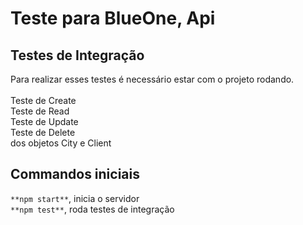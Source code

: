 # Teste para BlueOne, Api

## Testes de Integração
Para realizar esses testes é necessário estar com o projeto rodando.
<br>
<br>
Teste de Create<br>
Teste de Read<br>
Teste de Update<br>
Teste de Delete<br>
dos objetos City e Client


## Commandos iniciais

`**npm start**`, inicia o servidor<br>
`**npm test**`, roda testes de integração

